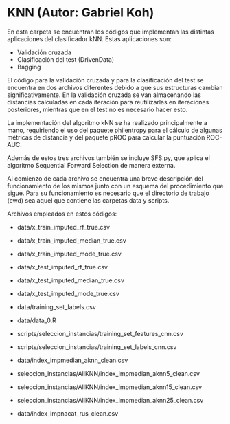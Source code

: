 # KNN (Autor: Gabriel Koh)

En esta carpeta se encuentran los códigos que implementan las distintas aplicaciones del clasificador kNN. Estas aplicaciones son:

* Validación cruzada 
* Clasificación del test (DrivenData)
* Bagging

El código para la validación cruzada y para la clasificación del test se encuentra en dos archivos diferentes debido a que sus estructuras cambian significativamente. En la validación cruzada se van almacenando las distancias calculadas en cada iteración para reutilizarlas en iteraciones posteriores, mientras que en el test no es necesario hacer esto.

La implementación del algoritmo kNN se ha realizado principalmente a mano, requiriendo el uso del paquete philentropy para el cálculo de algunas métricas de distancia y del paquete pROC para calcular la puntuación ROC-AUC.

Además de estos tres archivos también se incluye SFS.py, que aplica el algoritmo Sequential Forward Selection de manera externa.

Al comienzo de cada archivo se encuentra una breve descripción del funcionamiento de los mismos junto con un esquema del procedimiento que sigue. Para su funcionamiento es necesario que el directorio de trabajo (cwd) sea aquel que contiene las carpetas data y scripts.

Archivos empleados en estos códigos:

* data/x_train_imputed_rf_true.csv
* data/x_train_imputed_median_true.csv
* data/x_train_imputed_mode_true.csv
* data/x_test_imputed_rf_true.csv
* data/x_test_imputed_median_true.csv
* data/x_test_imputed_mode_true.csv
* data/training_set_labels.csv
* data/data_0.R

* scripts/seleccion_instancias/training_set_features_cnn.csv
* scripts/seleccion_instancias/training_set_labels_cnn.csv

* data/index_impmedian_aknn_clean.csv
* seleccion_instancias/AllKNN/index_impmedian_aknn5_clean.csv
* seleccion_instancias/AllKNN/index_impmedian_aknn15_clean.csv
* seleccion_instancias/AllKNN/index_impmedian_aknn25_clean.csv
* data/index_impnacat_rus_clean.csv

